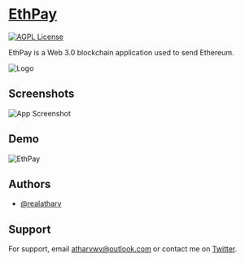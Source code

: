 
# [EthPay](https://realatharv.ga/ethpay) 
[![AGPL License](https://img.shields.io/badge/license-AGPL-blue.svg)](http://www.gnu.org/licenses/agpl-3.0)

EthPay is a Web 3.0 blockchain application used to send Ethereum.


![Logo](https://realatharv.ga/assets/logo.290030a9.png)


## Screenshots

![App Screenshot](https://camo.githubusercontent.com/15b75f31303bac283b110f5c7571673b033fdce0efba7fea0ca3f2676fd5d3f3/68747470733a2f2f63646e2e646973636f72646170702e636f6d2f6174746163686d656e74732f3833393531303139303435333432343137312f3934333133353536313338363937353235332f436170747572652e504e47)

## Demo

![EthPay](https://github.com/realatharv/EthPay/blob/main/demo2.GIF "EthPay")
## Authors

- [@realatharv](https://www.github.com/realatharv)


## Support

For support, email atharvwv@outlook.com or contact me on [Twitter](https://twitter.com/realatharv).

